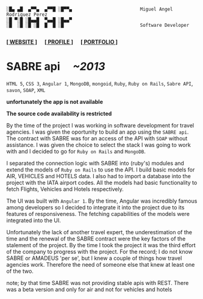 ```

░█▄ ▄█  ▄▀▀▄  ▄▀▀█ ░█▀▀▄                         Miguel Angel Rodriguez Perez
░█ ▀░█ ░█▄▄█  ▀▄▄█ ░█▄▄▀
░█  ░█ ░█ ░█  █  █ ░█                            Software Developer
       
```

[website_link]: https://marp.rocks/
[git_profile]: https://github.com/marp-dev
[portfolio_link]: https://github.com/marp-dev/marp-dev/wiki/PORTFOLIO

**[<ins>[ WEBSITE ]</ins>][website_link]** &nbsp;&nbsp;&nbsp; **[<ins>[ PROFILE ]</ins>][git_profile]** &nbsp;&nbsp;&nbsp; **[<ins>[ PORTFOLIO ]</ins>][portfolio_link]**



# SABRE api &nbsp;&nbsp;&nbsp; _~2013_

`HTML 5`, `CSS 3`, `Angular 1`, `MongoDB`, `mongoid`, `Ruby`, `Ruby on Rails`, `Sabre API`, `savon`, `SOAP`, `XML`

**unfortunately the app is not available**

**The source code availability is restricted**

By the time of the project I was working in software development for travel agencies. I was given the oportunity to build an app using the `SABRE api`. The contract with SABRE was for an access of the API with `SOAP` without assistance. I was given the choice to select the stack I was going to work with and I decided to go for `Ruby on Rails` and `MongoDB`.

I separated the connection logic with SABRE into (ruby's) modules and extend the models of `Ruby on Rails` to use the API. I build basic models for AIR, VEHICLES and HOTELS data. I also had to import a database into the project with the IATA airport codes. All the models had basic functionality to fetch Flights, Vehicles and Hotels respectively.

The UI was built with `Angular 1`. By the time, Angular was incredibly famous among developers so I decided to integrate it into the project due to its features of responsiveness. The fetching capabilities of the models were integrated into the UI.

Unfortunately the lack of another travel expert, the underestimation of the time and the renewal of the SABRE contract were the key factors of the stalement of the project. By the time I took the project it was the third effort of the company to progress with the project. For the record; I do not know SABRE or AMADEUS 'per se', but I knew a couple of things how travel agencies work. Therefore the need of someone else that knew at least one of the two.

note; by that time SABRE was not providing stable apis with REST. There was a beta version and only for air and not for vehicles and hotels